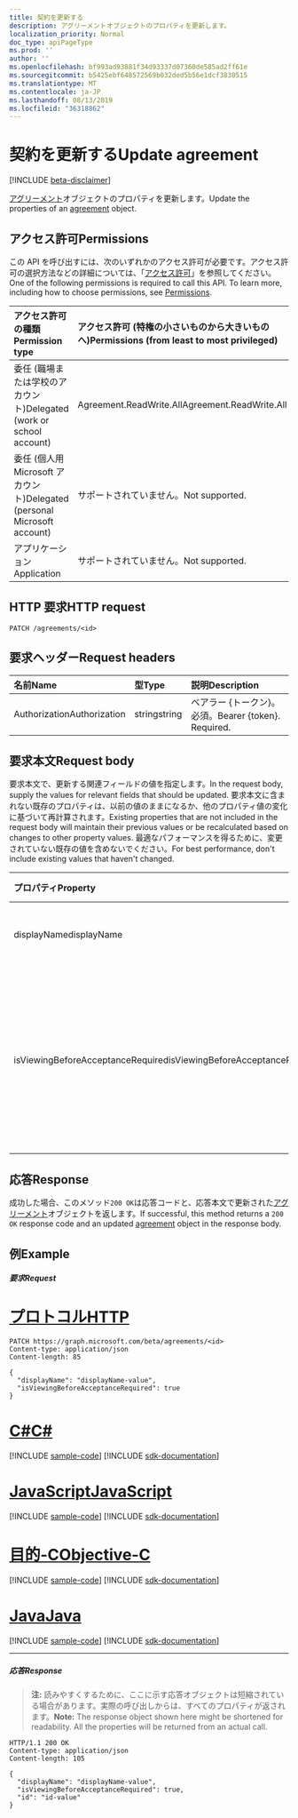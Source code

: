 ```yaml
---
title: 契約を更新する
description: アグリーメントオブジェクトのプロパティを更新します。
localization_priority: Normal
doc_type: apiPageType
ms.prod: ''
author: ''
ms.openlocfilehash: bf993ad93881f34d93337d07360de585ad2ff61e
ms.sourcegitcommit: b5425ebf648572569b032ded5b56e1dcf3830515
ms.translationtype: MT
ms.contentlocale: ja-JP
ms.lasthandoff: 08/13/2019
ms.locfileid: "36318862"
---
```

# <a name="update-agreement"></a><span data-ttu-id="d28bd-103">契約を更新する</span><span class="sxs-lookup"><span data-stu-id="d28bd-103">Update agreement</span></span>

[!INCLUDE [beta-disclaimer](../../includes/beta-disclaimer.md)]

<span data-ttu-id="d28bd-104">[アグリーメント](../resources/agreement.md)オブジェクトのプロパティを更新します。</span><span class="sxs-lookup"><span data-stu-id="d28bd-104">Update the properties of an [agreement](../resources/agreement.md) object.</span></span>
## <a name="permissions"></a><span data-ttu-id="d28bd-105">アクセス許可</span><span class="sxs-lookup"><span data-stu-id="d28bd-105">Permissions</span></span>
<span data-ttu-id="d28bd-p101">この API を呼び出すには、次のいずれかのアクセス許可が必要です。アクセス許可の選択方法などの詳細については、「[アクセス許可](/graph/permissions-reference)」を参照してください。</span><span class="sxs-lookup"><span data-stu-id="d28bd-p101">One of the following permissions is required to call this API. To learn more, including how to choose permissions, see [Permissions](/graph/permissions-reference).</span></span>

|<span data-ttu-id="d28bd-108">アクセス許可の種類</span><span class="sxs-lookup"><span data-stu-id="d28bd-108">Permission type</span></span>                        | <span data-ttu-id="d28bd-109">アクセス許可 (特権の小さいものから大きいものへ)</span><span class="sxs-lookup"><span data-stu-id="d28bd-109">Permissions (from least to most privileged)</span></span>              |
|:--------------------------------------|:---------------------------------------------------------|
|<span data-ttu-id="d28bd-110">委任 (職場または学校のアカウント)</span><span class="sxs-lookup"><span data-stu-id="d28bd-110">Delegated (work or school account)</span></span>     | <span data-ttu-id="d28bd-111">Agreement.ReadWrite.All</span><span class="sxs-lookup"><span data-stu-id="d28bd-111">Agreement.ReadWrite.All</span></span> |
|<span data-ttu-id="d28bd-112">委任 (個人用 Microsoft アカウント)</span><span class="sxs-lookup"><span data-stu-id="d28bd-112">Delegated (personal Microsoft account)</span></span> | <span data-ttu-id="d28bd-113">サポートされていません。</span><span class="sxs-lookup"><span data-stu-id="d28bd-113">Not supported.</span></span> |
|<span data-ttu-id="d28bd-114">アプリケーション</span><span class="sxs-lookup"><span data-stu-id="d28bd-114">Application</span></span>                            | <span data-ttu-id="d28bd-115">サポートされていません。</span><span class="sxs-lookup"><span data-stu-id="d28bd-115">Not supported.</span></span> |

## <a name="http-request"></a><span data-ttu-id="d28bd-116">HTTP 要求</span><span class="sxs-lookup"><span data-stu-id="d28bd-116">HTTP request</span></span>
<!-- { "blockType": "ignored" } -->
```http
PATCH /agreements/<id>
```
## <a name="request-headers"></a><span data-ttu-id="d28bd-117">要求ヘッダー</span><span class="sxs-lookup"><span data-stu-id="d28bd-117">Request headers</span></span>
| <span data-ttu-id="d28bd-118">名前</span><span class="sxs-lookup"><span data-stu-id="d28bd-118">Name</span></span>         | <span data-ttu-id="d28bd-119">型</span><span class="sxs-lookup"><span data-stu-id="d28bd-119">Type</span></span>        | <span data-ttu-id="d28bd-120">説明</span><span class="sxs-lookup"><span data-stu-id="d28bd-120">Description</span></span> |
|:-------------|:------------|:------------|
| <span data-ttu-id="d28bd-121">Authorization</span><span class="sxs-lookup"><span data-stu-id="d28bd-121">Authorization</span></span> | <span data-ttu-id="d28bd-122">string</span><span class="sxs-lookup"><span data-stu-id="d28bd-122">string</span></span> | <span data-ttu-id="d28bd-p102">ベアラー \{トークン\}。必須。</span><span class="sxs-lookup"><span data-stu-id="d28bd-p102">Bearer \{token\}. Required.</span></span> |

## <a name="request-body"></a><span data-ttu-id="d28bd-125">要求本文</span><span class="sxs-lookup"><span data-stu-id="d28bd-125">Request body</span></span>
<span data-ttu-id="d28bd-126">要求本文で、更新する関連フィールドの値を指定します。</span><span class="sxs-lookup"><span data-stu-id="d28bd-126">In the request body, supply the values for relevant fields that should be updated.</span></span> <span data-ttu-id="d28bd-127">要求本文に含まれない既存のプロパティは、以前の値のままになるか、他のプロパティ値の変化に基づいて再計算されます。</span><span class="sxs-lookup"><span data-stu-id="d28bd-127">Existing properties that are not included in the request body will maintain their previous values or be recalculated based on changes to other property values.</span></span> <span data-ttu-id="d28bd-128">最適なパフォーマンスを得るために、変更されていない既存の値を含めないでください。</span><span class="sxs-lookup"><span data-stu-id="d28bd-128">For best performance, don't include existing values that haven't changed.</span></span>

| <span data-ttu-id="d28bd-129">プロパティ</span><span class="sxs-lookup"><span data-stu-id="d28bd-129">Property</span></span>     | <span data-ttu-id="d28bd-130">型</span><span class="sxs-lookup"><span data-stu-id="d28bd-130">Type</span></span>        | <span data-ttu-id="d28bd-131">説明</span><span class="sxs-lookup"><span data-stu-id="d28bd-131">Description</span></span> |
|:-------------|:------------|:------------|
|<span data-ttu-id="d28bd-132">displayName</span><span class="sxs-lookup"><span data-stu-id="d28bd-132">displayName</span></span>|<span data-ttu-id="d28bd-133">String</span><span class="sxs-lookup"><span data-stu-id="d28bd-133">String</span></span>|<span data-ttu-id="d28bd-134">アグリーメントの表示名。</span><span class="sxs-lookup"><span data-stu-id="d28bd-134">Display name of the agreement.</span></span>|
|<span data-ttu-id="d28bd-135">isViewingBeforeAcceptanceRequired</span><span class="sxs-lookup"><span data-stu-id="d28bd-135">isViewingBeforeAcceptanceRequired</span></span>|<span data-ttu-id="d28bd-136">Boolean</span><span class="sxs-lookup"><span data-stu-id="d28bd-136">Boolean</span></span>|<span data-ttu-id="d28bd-137">ユーザーが同意する前に、契約を展開して表示する必要があるかどうか。</span><span class="sxs-lookup"><span data-stu-id="d28bd-137">Whether the user has to expand and view the agreement before accepting.</span></span>|

## <a name="response"></a><span data-ttu-id="d28bd-138">応答</span><span class="sxs-lookup"><span data-stu-id="d28bd-138">Response</span></span>
<span data-ttu-id="d28bd-139">成功した場合、このメソッド`200 OK`は応答コードと、応答本文で更新された[アグリーメント](../resources/agreement.md)オブジェクトを返します。</span><span class="sxs-lookup"><span data-stu-id="d28bd-139">If successful, this method returns a `200 OK` response code and an updated [agreement](../resources/agreement.md) object in the response body.</span></span>
## <a name="example"></a><span data-ttu-id="d28bd-140">例</span><span class="sxs-lookup"><span data-stu-id="d28bd-140">Example</span></span>
##### <a name="request"></a><span data-ttu-id="d28bd-141">要求</span><span class="sxs-lookup"><span data-stu-id="d28bd-141">Request</span></span>

# <a name="httptabhttp"></a>[<span data-ttu-id="d28bd-142">プロトコル</span><span class="sxs-lookup"><span data-stu-id="d28bd-142">HTTP</span></span>](#tab/http)
<!-- {
  "blockType": "request",
  "name": "update_agreement"
}-->
```http
PATCH https://graph.microsoft.com/beta/agreements/<id>
Content-type: application/json
Content-length: 85

{
  "displayName": "displayName-value",
  "isViewingBeforeAcceptanceRequired": true
}
```
# <a name="ctabcsharp"></a>[<span data-ttu-id="d28bd-143">C#</span><span class="sxs-lookup"><span data-stu-id="d28bd-143">C#</span></span>](#tab/csharp)
[!INCLUDE [sample-code](../includes/snippets/csharp/update-agreement-csharp-snippets.md)]
[!INCLUDE [sdk-documentation](../includes/snippets/snippets-sdk-documentation-link.md)]

# <a name="javascripttabjavascript"></a>[<span data-ttu-id="d28bd-144">JavaScript</span><span class="sxs-lookup"><span data-stu-id="d28bd-144">JavaScript</span></span>](#tab/javascript)
[!INCLUDE [sample-code](../includes/snippets/javascript/update-agreement-javascript-snippets.md)]
[!INCLUDE [sdk-documentation](../includes/snippets/snippets-sdk-documentation-link.md)]

# <a name="objective-ctabobjc"></a>[<span data-ttu-id="d28bd-145">目的-C</span><span class="sxs-lookup"><span data-stu-id="d28bd-145">Objective-C</span></span>](#tab/objc)
[!INCLUDE [sample-code](../includes/snippets/objc/update-agreement-objc-snippets.md)]
[!INCLUDE [sdk-documentation](../includes/snippets/snippets-sdk-documentation-link.md)]

# <a name="javatabjava"></a>[<span data-ttu-id="d28bd-146">Java</span><span class="sxs-lookup"><span data-stu-id="d28bd-146">Java</span></span>](#tab/java)
[!INCLUDE [sample-code](../includes/snippets/java/update-agreement-java-snippets.md)]
[!INCLUDE [sdk-documentation](../includes/snippets/snippets-sdk-documentation-link.md)]

---

##### <a name="response"></a><span data-ttu-id="d28bd-147">応答</span><span class="sxs-lookup"><span data-stu-id="d28bd-147">Response</span></span>
><span data-ttu-id="d28bd-p104">**注:** 読みやすくするために、ここに示す応答オブジェクトは短縮されている場合があります。実際の呼び出しからは、すべてのプロパティが返されます。</span><span class="sxs-lookup"><span data-stu-id="d28bd-p104">**Note:** The response object shown here might be shortened for readability. All the properties will be returned from an actual call.</span></span>

<!-- {
  "blockType": "response",
  "truncated": true,
  "@odata.type": "microsoft.graph.agreement"
} -->
```http
HTTP/1.1 200 OK
Content-type: application/json
Content-length: 105

{
  "displayName": "displayName-value",
  "isViewingBeforeAcceptanceRequired": true,
  "id": "id-value"
}
```

<!-- uuid: 8fcb5dbc-d5aa-4681-8e31-b001d5168d79
2015-10-25 14:57:30 UTC -->
<!--
{
  "type": "#page.annotation",
  "description": "Update agreement",
  "keywords": "",
  "section": "documentation",
  "tocPath": "",
  "suppressions": [
  ]
}
-->
